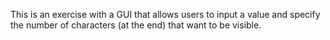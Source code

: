 This is an exercise with a GUI that allows users to input a value and specify the number of characters (at the end) that want to be visible.

